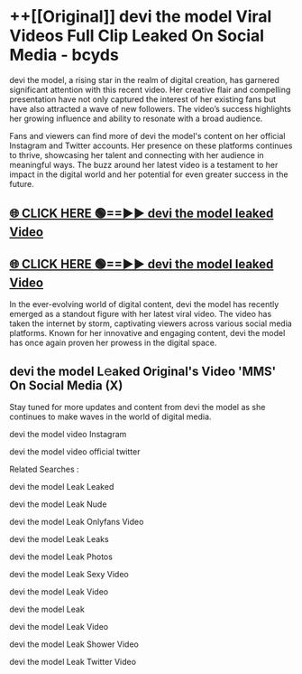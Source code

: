 # ++[[Original]] devi the model Viral Videos Full Clip Leaked On Social Media - bcyds<br>

devi the model, a rising star in the realm of digital creation, has garnered significant attention with this recent video. Her creative flair and compelling presentation have not only captured the interest of her existing fans but have also attracted a wave of new followers. The video’s success highlights her growing influence and ability to resonate with a broad audience.

Fans and viewers can find more of devi the model's content on her official Instagram and Twitter accounts. Her presence on these platforms continues to thrive, showcasing her talent and connecting with her audience in meaningful ways. The buzz around her latest video is a testament to her impact in the digital world and her potential for even greater success in the future.


## [🌐 CLICK HERE 🟢==►► devi the model leaked Video ](https://onlyclips.site?title=devi_the_model&ref=git)

## [🌐 CLICK HERE 🟢==►► devi the model leaked Video ](https://onlyclips.site?title=devi_the_model&ref=git)


In the ever-evolving world of digital content, devi the model has recently emerged as a standout figure with her latest viral video. The video has taken the internet by storm, captivating viewers across various social media platforms. Known for her innovative and engaging content, devi the model has once again proven her prowess in the digital space.



## devi the model L𝚎aked Original's Video 'MMS' On Social Media (X)


Stay tuned for more updates and content from devi the model as she continues to make waves in the world of digital media.

devi the model video Instagram

devi the model video official twitter


Related Searches :

devi the model Leak Leaked

devi the model Leak Nude

devi the model Leak Onlyfans Video

devi the model Leak Leaks

devi the model Leak Photos

devi the model Leak Sexy Video

devi the model Leak Video

devi the model Leak

devi the model Leak Video

devi the model Leak Shower Video

devi the model Leak Twitter Video

